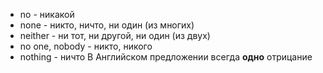 - no - никакой
- none - никто,  ничто,  ни один (из многих)
- neither - ни тот, ни другой, ни один (из двух) 
- no one, nobody - никто, никого
- nothing - ничто
В Английском предложении всегда **одно** отрицание
